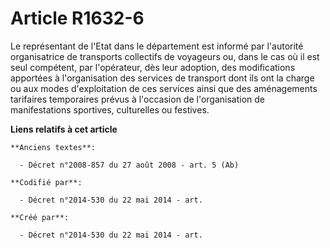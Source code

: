 # Article R1632-6

Le représentant de l'Etat dans le département est informé par l'autorité organisatrice de transports collectifs de voyageurs
ou, dans le cas où il est seul compétent, par l'opérateur, dès leur adoption, des modifications apportées à l'organisation
des services de transport dont ils ont la charge ou aux modes d'exploitation de ces services ainsi que des aménagements
tarifaires temporaires prévus à l'occasion de l'organisation de manifestations sportives, culturelles ou festives.

**Liens relatifs à cet article**

	**Anciens textes**:

	  - Décret n°2008-857 du 27 août 2008 - art. 5 (Ab)

	**Codifié par**:

	  - Décret n°2014-530 du 22 mai 2014 - art.

	**Créé par**:

	  - Décret n°2014-530 du 22 mai 2014 - art.
